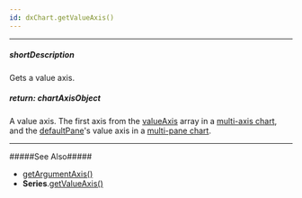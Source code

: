 ```yaml
---
id: dxChart.getValueAxis()
---
```

---
##### shortDescription
Gets a value axis.

##### return: chartAxisObject
A value axis.
The first axis from the [valueAxis](/api-reference/10%20UI%20Components/dxChart/1%20Configuration/valueAxis '/Documentation/ApiReference/UI_Components/dxChart/Configuration/valueAxis/') array in a [multi-axis chart](/concepts/05%20Widgets/Chart/20%20Axes/70%20Multi-Axis%20Chart.md '/Documentation/Guide/Widgets/Chart/Axes/Multi-Axis_Chart/'), and the [defaultPane](/api-reference/10%20UI%20Components/dxChart/1%20Configuration/defaultPane.md '/Documentation/ApiReference/UI_Components/dxChart/Configuration/#defaultPane')'s value axis in a [multi-pane chart](/concepts/05%20Widgets/Chart/40%20Panes/10%20Multi-Pane%20Chart.md '/Documentation/Guide/Widgets/Chart/Panes/Multi-Pane_Chart/').

---
#####See Also#####
- [getArgumentAxis()](/api-reference/10%20UI%20Components/dxChart/3%20Methods/getArgumentAxis().md '/Documentation/ApiReference/UI_Components/dxChart/Methods/#getArgumentAxis')
- **Series**.[getValueAxis()](/api-reference/10%20UI%20Components/dxChart/7%20Chart%20Elements/Series/3%20Methods/getValueAxis().md '/Documentation/ApiReference/UI_Components/dxChart/Chart_Elements/Series/Methods/#getValueAxis')